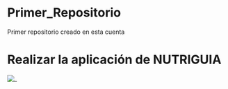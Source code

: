 # Primer_Repositorio
Primer repositorio creado en esta cuenta

# Realizar la aplicación de NUTRIGUIA

![_](https://github.com/Estefany-SP/Primer_Repositorio/blob/main/10-consejos-para-una-alimentaci%C3%B3n-saludable.jpg)
